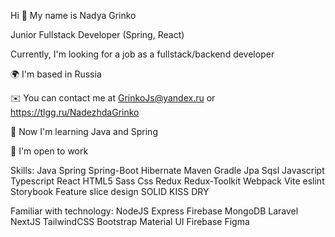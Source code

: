 Hi 👋 My name is Nadya Grinko

Junior Fullstack Developer (Spring, React)

Currently, I'm looking for a job as a fullstack/backend developer

🌍  I'm based in Russia

✉️  You can contact me at GrinkoJs@yandex.ru or https://tlgg.ru/NadezhdaGrinko

🧠  Now I'm learning Java and Spring

🤝  I'm open to work


Skills:
Java Spring Spring-Boot Hibernate Maven Gradle Jpa Sqsl Javascript Typescript React HTML5 Sass Css Redux Redux-Toolkit Webpack Vite eslint Storybook Feature slice design SOLID KISS DRY

Familiar with technology:
NodeJS Express Firebase MongoDB Laravel NextJS TailwindCSS Bootstrap Material UI Firebase Figma



